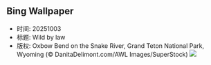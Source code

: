 ## Bing Wallpaper
- 时间: 20251003
- 标题: Wild by law
- 版权: Oxbow Bend on the Snake River, Grand Teton National Park, Wyoming (© DanitaDelimont.com/AWL Images/SuperStock)
![](https://cn.bing.com/th?id=OHR.OxbowBend_EN-US8471628790_UHD.jpg&rf=LaDigue_UHD.jpg&pid=hp&w=3840&h=2160&rs=1&c=4)
